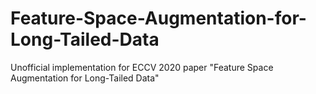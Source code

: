 # Feature-Space-Augmentation-for-Long-Tailed-Data
Unofficial implementation for ECCV 2020 paper "Feature Space Augmentation for Long-Tailed Data"
